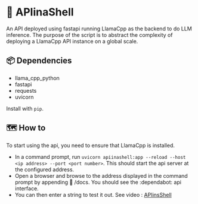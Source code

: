 # 🐚 APIinaShell

An API deployed using fastapi running LlamaCpp as the backend to do LLM inference. The purpose of the script is to abstract the complexity of deploying a LlamaCpp API instance on a global scale.

## 📦 Dependencies
- llama_cpp_python
- fastapi
- requests
- uvicorn

Install with `pip`.

## 🗺️ How to 
To start using the api, you need to ensure that LlamaCpp is installed.
- In a command prompt, run `uvicorn apiinashell:app --reload --host <ip address> --port <port number>`.
This should start the api server at the configured address.
- Open a browser and browse to the address displayed in the command prompt by appending 📰 /docs. You should see the :dependabot: api interface.
- You can then enter a string to test it out. See video :
[APIinsShell](https://github.com/perpendicularai/APIinaShell/assets/146530480/87491a67-4691-4574-90ae-ed55d4126b58)

